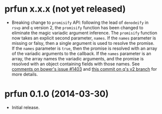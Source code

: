 # prfun x.x.x (not yet released)
* Breaking change to `promisify` API: following the lead of
`denodeify` in `rsvp` and `q` version 2, the `promisify` function has
been changed to eliminate the magic variadic argument inference.
The `promisify` function now takes an explicit second parameter, `names`.
If the `names` parameter is missing or falsy, then a single argument is used to resolve
the promise.  If the `names` parameter is `true`, then the promise is
resolved with an array of the variadic arguments to the callback.
If the `names` parameter is an array, the array names the variadic
arguments, and the promise is resolved with an object containing
fields with those names.
See [comments on bower's issue #1403](https://github.com/bower/bower/pull/1403#issuecomment-48784169)
and [this commit on q's v2 branch](https://github.com/kriskowal/q/commit/d5bea58bfb0fc091beb52dd91fe78506851bc7c5)
for more details.

# prfun 0.1.0 (2014-03-30)
* Initial release.
